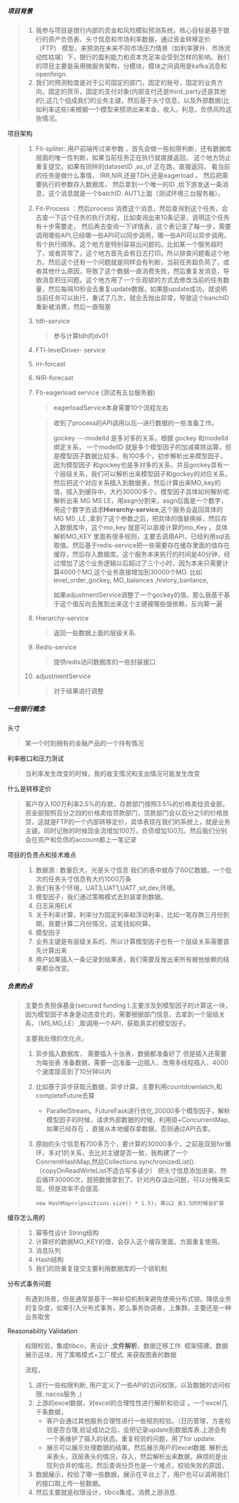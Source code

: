 ##### 项目背景

> 1. 我参与项目是银行内部的资金和风险模拟预测系统。核心目标是基于银行的资产负债表、头寸信息和市场利率数据，通过资金转移定价（FTP） 模型，来预测在未来不同市场压力情景（如利率骤升、市场流动性枯竭）下，银行的盈利能力和资本充足率会受到怎样的影响。我们的项目主要是采用微服务架构，分模块，模块之间调用是kafka消息和openfeign.
> 2. 我们的预测粒度是对于公司固定的部门，固定的账号，固定的业务方向，固定的货币，固定的支付对象(内部支付还是third_party还是其他的),这几个组成我们的业务主键，然后基于头寸信息，以及外部数据(比如利率这些)来根据一个模型来预测出来本金，收入，利息，负债风险这些情况。

项目架构

> 1. Fit-spliter: 用户前端传过来参数 ，首先会做一些权限判断，还有数据库层面的唯一性判断，如果当前任务正在执行就直接返回，  这个地方防止重复提交。如果有同样的datasetID ,as_of 正在跑，直接返回， 看当前的任务是做什么事情， IRR,NIR,还是TDH,还是eagerload 。 然后把需要执行的参数存入数据库， 然后拿到一个唯一的ID ,给下游发送一条消息，这个消息就是一个batchID.    AUT1上面（测试环境三台服务器）。
>
> 2. Fit-Process ：然后process 消费这个消息，然后查询到这个任务，会去查一下这个任务的执行流程，比如查询出来10条记录，说明这个任务有十步需要走， 然后再去查询一下详情表，这个表记录了每一步，需要调用哪些API,已经哪一些API可以同步调用，哪一些API可以异步调用，有个执行顺序。这个地方是特别容易出问题的。比如某一个服务超时了，或者异常了，这个地方首先会有日志打印。所以排查问题看这个地方。然后这个还有一个问题就是同样会有判断，当前任务超负荷了，或者其他什么原因，导致了这个数据一直消费失败，然后重复发消息，导致消息积压问题。这个地方用了一个乐观锁的方式去修改当前的任务数量，然后每隔10秒会去重复update数据，如果能update成功，就说明当前任务可以执行，重试了几次，就会去抛出异常，导致这个banchID重新被消费，然后一直阻塞 
>
> 3. tdh-service
>
>    > 参与计算tdh的dv01
>
> 4. FTI-levelDriver- service
>
> 5. irr-forcast
>
> 6. NIR-forecast
>
> 7. Fti-eagerload service (测试有五台服务器)
>
>    > eagerloadService本身需要10个流程左右 
>
>    > 收到了process的API调用以后--进行数据的一些准备工作。
>    >
>    > gockey ---modelId 是多对多的关系，根据 gockey 和modelId绑定关系， 一个modelID 就是多个模型因子的加减乘除运算，但是模型因子数据比较多，有100多个，初步解析出来模型因子，因为模型因子 和gockey也是多对多的关系，并且gockey具有一个层级关系，我们可以解析出来模型因子和gockey的对应关系，然后把这个对应关系插入到数据表，然后计算出来MO_key的值，插入到缓存中，大约30000多个。模型因子具体如何解析呢.  解析出来 MG MS LE，用asgn分割来，asgn后面是一个数字，用这个数字去请求**Hierarchy-service**,这个服务会返回具体的MG  MS ,LE ,拿到了这个参数之后，把具体的值替换掉，然后存入数据库中，这个mo_key 就是可以直接计算的mo_Key 。具体解析MO_KEY 里面有很多规则，主要去调用API，已经利用sql去取值。然后基于redis-service把一些需要存在缓存里面的值存在缓存，然后存入数据库。这个服务本来执行的时间是40分钟，经过增加了这个业务逻辑以后超过了三个小时，因为本来只需要计算4000个MO,这个业务直接增加到30000个MO.  比如 level_order_gockey,  MO_balances   ,history_banlance, 
>    >
>    > 如果adjustmentService调整了一个gockey的值，那么我基于基于这个值反向去推到出来这个主键被哪些值依赖，反向算一遍
>
> 8. Hierarchy-service
>
>    > 返回一些数据上面的层级关系.
>
> 9. Redis-service
>
>    > 提供redis访问数据库的一些封装接口
>
> 10. adjustmentService
>
>     > 对于结果进行调整



##### 一些银行概念

头寸

> 某一个时刻拥有的金融产品的一个持有情况

利率敞口和压力测试

> 当利率发生改变的时候，我的收支情况和支出情况可能发生改变

什么是转移定价

> 客户存入100万利率2.5%的存款，存款部门按照3.5%的价格卖给资金部，资金部按照百分之四的价格卖给贷款部门，贷款部门会以百分之5的价格放贷，这就是FTP的一个内部转移定价，具体表现在我们的系统上，就是业务主键。同时记账的时候现金流增加100万，负债增加100万。然后我们分别会在资产和负债的account都上一笔记录

项目的负责点和技术难点

> 1. 数据源 : 数量巨大，光是头寸信息 我们的表中就存了60亿数据。一个批次的任务头寸信息有大约1000万条
> 2. 我们有多个环境，UAT3,UAT1,UAT7 ,sit,dev,环境。
> 3. 模型因子，我们通过策略模式去封装拿到数据。
> 4. 日志采用ELK
> 5. 关于利率计算，利率分为固定利率和浮动利率，比如一笔存款三月份到期，我要计算二月份情况，这笔钱如何算。
> 6. 模型因子 
> 7. 业务主键是有层级关系的，所以计算模型因子也有一个层级关系需要首先计算出来
> 8. 用户如果插入一条记录到结果表，我们需要反推出来所有被他依赖的结果都会改变。

##### 负责的点

> 主要负责担保基金(secured funding ).主要涉及到模型因子的计算这一块，因为模型因子本身是动态变化的，需要根据部门信息，去拿到一个层级关系，（MS,MG,LE）,取调用一个API，获取真实的模型因子。
>
> 主要我处理的优化点，
>
> 1. 异步插入数据库， 需要插入十张表，数据都准备好了 但是插入还需要为每张表 准备数据，需要一边准备一边插入，改用多线程插入，4000个速度提高到了10分钟以内
>
> 1. 比如基于异步获取元数据，异步计算。主要利用countdownlatch,和completeFuture去算
>    - ParallelStream。FutureFask进行优化,20000多个模型因子，解析模型因子的时候，请求外部数据的时候，利用锁+ConcurrentMap, 如果已经存在 ，直接从本地缓存拿数据，否则通过API去拿。
>
> 2. 原始的头寸信息有700多万个，要计算的30000多个，之前是双层for循环，多对1的关系，去比对主键是否一致，我构建了一个ConrrentHashMap,然后Collections.synchronizedList().（copyOnReadWirteList不适合写多读少） 把头寸信息添加进来，然后循环30000次，就把数据拿到了。针对内存溢出问题，可以分桶来实现，但是效率不会提高.
>
>    ```
>    new HashMap<>(positions.size() * 1.5); 乘以2 会1.5的时候会扩容  
>    ```

缓存怎么用的

> 1. 幂等性设计 String结构
> 2. 计算好的数据MO_KEY的值，会存入这个缓存里面，方面重复使用。
> 3. 消息队列 
> 4. Hash结构
> 5. 我们的防重复提交主要利用数据库的一个锁机制.

分布式事务问题

> 有遇到场景，但是通常是基于一种补偿机制来避免使用分布式锁。降低业务的复杂度，如果引入分布式事务，那么事务协调者，上集群。主要还是一种业务取舍

Reasonability Validation

> 权限校验，集成tibco，表设计 ,**文件解析**，数据迁移工作. 框架搭建。数据展示这块，用了策略模式+工厂模式.  来获取图表的数据
>
> 流程，
>
> 1. 进行一些权限判断, 用户定义了一些API的访问权限，以及数据的访问权限. nacos服务 ,)  
> 2. 上游的excel数据，对excel的合理性性进行解析和验证 。一个excel几千条数据，
>    - 客户会通过其他服务合理性进行一些规则校验。（日历管理，方差校验是否合理,验证成功之后，会把记录update到数据库表.上游会有一个表维护了插入的状态。重复校验的问题，用了for update.
>    - 展示可以展示处理数据的结果。然后展示用户的excel数据. 解析出来表头，双层表头的情况，存入，然后解析出来数据，麻烦的是出现列合并的情况。然后查询分页也是一个难点，校验失败的原因，
> 3. 数据展示，校验了哪一些数据，展示在平台上了，用户也可以调用我们的接口取上传一些数据。
> 4. 然后主要就是权限设计，tibco集成，消费上游消息.

